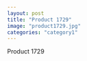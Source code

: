```yaml
---
layout: post
title: "Product 1729"
image: "product1729.jpg"
categories: "category1"
---
```

Product 1729

